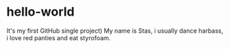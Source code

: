 # hello-world
It's my first GitHub single project)
My name is Stas, i usually dance harbass, i love red panties and eat styrofoam.
